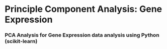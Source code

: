# Principle Component Analysis: Gene Expression
### PCA Analysis for Gene Expression data analysis using Python (scikit-learn)
